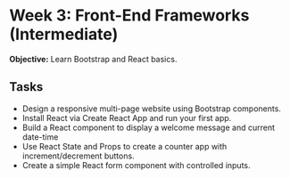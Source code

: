 # Week 3: Front-End Frameworks (Intermediate)

**Objective:** Learn Bootstrap and React basics.

## Tasks
- Design a responsive multi-page website using Bootstrap components.
- Install React via Create React App and run your first app.
- Build a React component to display a welcome message and current date-time
- Use React State and Props to create a counter app with increment/decrement buttons.
- Create a simple React form component with controlled inputs. 